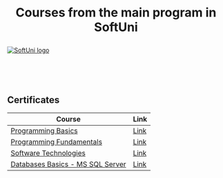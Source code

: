 # <p align="center"> Courses from the main program in SoftUni <p>

<a href="https://softuni.bg/trainings/courses" rel="Courses">  ![SoftUni logo][logo] <a/>

[logo]: http://innovationstarterbox.bg/wp-content/uploads/2016/05/Softuni_logo_trasparent.png "Logo Title Text 2"

<br/>
<br/>
<br/>

<h2> Certificates </h2>

|**Course**|**Link**|
|---|---|
|<a href="https://softuni.bg/trainings/1560/programming-basics-bulgaria-january-2017" > Programming Basics </a>   | <a href="https://softuni.bg/certificates/details/17968/ff9d608e"> Link</a> |
|<a href="https://softuni.bg/trainings/1619/programming-fundamentals-may-2017"> Programming Fundamentals </a>| <a href="https://softuni.bg/certificates/details/21200/06296ccf"> Link</a> |
|<a href="https://softuni.bg/trainings/1621/software-technologies-july-2017"> Software Technologies </a>| <a href="https://softuni.bg/certificates/details/22762/5aedc23b"> Link</a> |
|<a href="https://softuni.bg/trainings/1747/databases-basics-mssql-server-september-2017"> Databases Basics - MS SQL Server </a>| <a href="https://softuni.bg/certificates/details/23834/67a6528b"> Link</a> |
